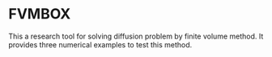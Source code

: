 # FVMBOX
This a research tool for solving diffusion problem by finite volume method. It provides three numerical examples to test  this method.

